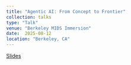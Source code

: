 ```yaml
---
title: "Agentic AI: From Concept to Frontier"
collection: talks
type: "Talk"
venue: "Berkeley MIDS Immersion"
date:  2025-08-12
location: "Berkeley, CA"
---
```




<a href="https://github.com/tanyaroosta/tanyaroosta.github.io/blob/master/_talks/agentic ai presentation deck.pptx">Slides</a>

